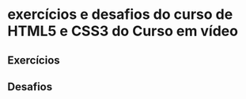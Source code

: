 <!DOCTYPE html>
<html lang="pt-br">
<head>
    <meta charset="UTF-8">
    <meta http-equiv="X-UA-Compatible" content="IE=edge">
    <meta name="viewport" content="width=device-width, initial-scale=1.0">
    <title>Document</title>
</head>
<body>
    <h1>exercícios e desafios do curso de HTML5 e CSS3 do Curso em vídeo</h1>
    <h2>Exercícios<h2>
    <a href="https://gabriel-rezende-r.github.io/02.html.e.css/1.modulo.1/01.desafios/desafio.01/desafio01.html">  </a>
    <h2>Desafios<h2>
    

    
    
</body>
</html>
 
